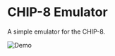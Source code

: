 # CHIP-8 Emulator

A simple emulator for the CHIP-8.

![Demo](https://austinmorlan.com/posts/chip8_emulator/media/demo.gif)

